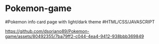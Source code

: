 # Pokemon-game
#Pokemon info card page with light/dark theme
#HTML/CSS/JAVASCRIPT

https://github.com/dsoriano89/Pokemon-game/assets/80492355/7ba79ff2-c044-4ea4-9412-938bbb369849


 
